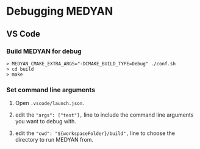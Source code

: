 # Debugging MEDYAN

## VS Code

### Build MEDYAN for debug

```console
> MEDYAN_CMAKE_EXTRA_ARGS="-DCMAKE_BUILD_TYPE=Debug" ./conf.sh
> cd build
> make
```

### Set command line arguments

1. Open `.vscode/launch.json`.

2. edit the `"args": ["test"],` line to include the command line arguments you want to debug with.

2. edit the `"cwd": "${workspaceFolder}/build",` line to choose the directory to run MEDYAN from.